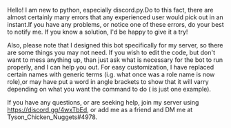   Hello!
I am new to python, especially discord.py.Do to this fact, there are almost certainly many errors that any experienced user would pick out in an instant.If you have any problems, or notice one of these errors, do your best to notify me. If you know a solution, I'd be happy to give it a try!

Also, please note that I designed this bot specifically for my server, so there are some things you may not need. If you wish to edit the code, but don't want to mess anything up, than just ask what is necessary for the bot to run properly, and I can help you out. For easy customization, I have replaced certain names with generic terms (i.g. what once was a role name is now role),or may have put a word in angle brackets to show that it will varry depending on what you want the command to do (<role> is just one example).
  
  If you have any questions, or are seeking help, join my server using https://discord.gg/4wxTbEd, or add me as a friend and DM me at Tyson_Chicken_Nuggets#4978.
